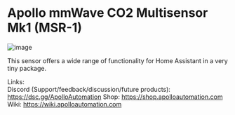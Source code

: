 # Apollo mmWave CO2 Multisensor Mk1 (MSR-1)

![image](https://github.com/ApolloAutomation/MSR-1/assets/24777085/5f67cf3d-4b61-4867-97e9-057eff124b19)


This sensor offers a wide range of functionality for Home Assistant in a very tiny package.

Links: \
Discord (Support/feedback/discussion/future products): https://dsc.gg/ApolloAutomation
Shop: https://shop.apolloautomation.com \
Wiki: https://wiki.apolloautomation.com 
